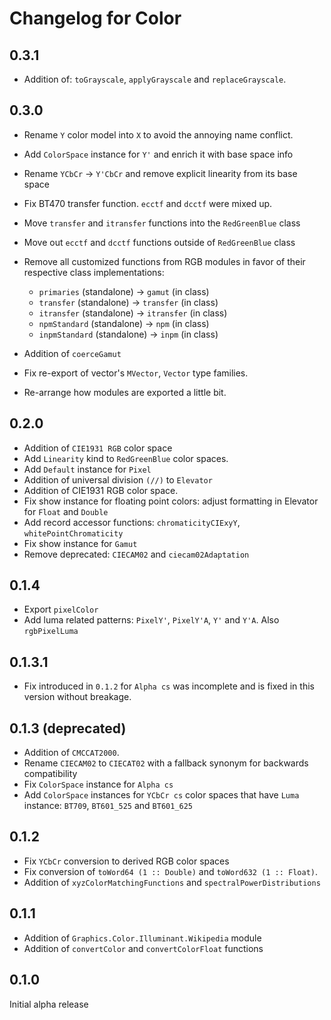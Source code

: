 # Changelog for Color

## 0.3.1

* Addition of: `toGrayscale`, `applyGrayscale` and `replaceGrayscale`.

## 0.3.0

* Rename `Y` color model into `X` to avoid the annoying name conflict.
* Add `ColorSpace` instance for `Y'` and enrich it with base space info
* Rename `YCbCr` -> `Y'CbCr` and remove explicit linearity from its base space
* Fix BT470 transfer function. `ecctf` and `dcctf` were mixed up.
* Move `transfer` and `itransfer` functions into the `RedGreenBlue` class
* Move out `ecctf` and `dcctf` functions outside of `RedGreenBlue` class
* Remove all customized functions from RGB modules in favor of their respective class
  implementations:

  * `primaries` (standalone) -> `gamut` (in class)
  * `transfer` (standalone) -> `transfer` (in class)
  * `itransfer` (standalone) -> `itransfer` (in class)
  * `npmStandard` (standalone) -> `npm` (in class)
  * `inpmStandard` (standalone) -> `inpm` (in class)

* Addition of `coerceGamut`
* Fix re-export of vector's `MVector`, `Vector` type families.
* Re-arrange how modules are exported a little bit.

## 0.2.0

* Addition of `CIE1931 RGB` color space
* Add `Linearity` kind to `RedGreenBlue` color spaces.
* Add `Default` instance for `Pixel`
* Addition of universal division `(//)` to `Elevator`
* Addition of CIE1931 RGB color space.
* Fix show instance for floating point colors: adjust formatting in Elevator for `Float` and `Double`
* Add record accessor functions: `chromaticityCIExyY`, `whitePointChromaticity`
* Fix show instance for `Gamut`
* Remove deprecated: `CIECAM02` and `ciecam02Adaptation`

## 0.1.4

* Export `pixelColor`
* Add luma related patterns: `PixelY'`, `PixelY'A`, `Y'` and `Y'A`. Also `rgbPixelLuma`

## 0.1.3.1

* Fix introduced in `0.1.2` for `Alpha cs` was incomplete and is fixed in this version
  without breakage.

## 0.1.3 (deprecated)

* Addition of `CMCCAT2000`.
* Rename `CIECAM02` to `CIECAT02` with a fallback synonym for backwards compatibility
* Fix `ColorSpace` instance for `Alpha cs`
* Add `ColorSpace` instances for `YCbCr cs` color spaces that have `Luma` instance:
  `BT709`, `BT601_525` and `BT601_625`

## 0.1.2

* Fix `YCbCr` conversion to derived RGB color spaces
* Fix conversion of `toWord64 (1 :: Double)` and `toWord632 (1 :: Float)`.
* Addition of `xyzColorMatchingFunctions` and `spectralPowerDistributions`

## 0.1.1

* Addition of `Graphics.Color.Illuminant.Wikipedia` module
* Addition of `convertColor` and `convertColorFloat` functions

## 0.1.0

Initial alpha release
